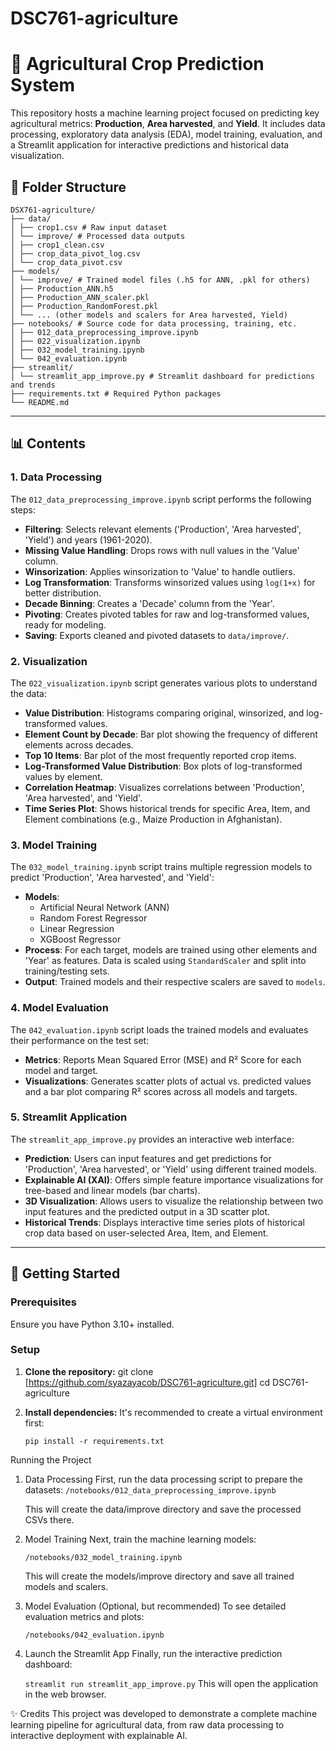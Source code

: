 # DSC761-agriculture

# 🌾 Agricultural Crop Prediction System

This repository hosts a machine learning project focused on predicting key agricultural metrics: **Production**, **Area harvested**, and **Yield**. It includes data processing, exploratory data analysis (EDA), model training, evaluation, and a Streamlit application for interactive predictions and historical data visualization.

## 📁 Folder Structure
```plaintext
DSX761-agriculture/
├── data/
│ ├── crop1.csv # Raw input dataset
│ └── improve/ # Processed data outputs
│ ├── crop1_clean.csv
│ ├── crop_data_pivot_log.csv
│ └── crop_data_pivot.csv
├── models/
│ └── improve/ # Trained model files (.h5 for ANN, .pkl for others)
│ ├── Production_ANN.h5
│ ├── Production_ANN_scaler.pkl
│ ├── Production_RandomForest.pkl
│ └── ... (other models and scalers for Area harvested, Yield)
├── notebooks/ # Source code for data processing, training, etc.
│ ├── 012_data_preprocessing_improve.ipynb
│ ├── 022_visualization.ipynb
│ ├── 032_model_training.ipynb
│ └── 042_evaluation.ipynb
├── streamlit/
│ └── streamlit_app_improve.py # Streamlit dashboard for predictions and trends
├── requirements.txt # Required Python packages
└── README.md
```





---

## 📊 Contents

### 1. Data Processing
The `012_data_preprocessing_improve.ipynb` script performs the following steps:
- **Filtering**: Selects relevant elements ('Production', 'Area harvested', 'Yield') and years (1961-2020).
- **Missing Value Handling**: Drops rows with null values in the 'Value' column.
- **Winsorization**: Applies winsorization to 'Value' to handle outliers.
- **Log Transformation**: Transforms winsorized values using `log(1+x)` for better distribution.
- **Decade Binning**: Creates a 'Decade' column from the 'Year'.
- **Pivoting**: Creates pivoted tables for raw and log-transformed values, ready for modeling.
- **Saving**: Exports cleaned and pivoted datasets to `data/improve/`.

### 2. Visualization
The `022_visualization.ipynb` script generates various plots to understand the data:
- **Value Distribution**: Histograms comparing original, winsorized, and log-transformed values.
- **Element Count by Decade**: Bar plot showing the frequency of different elements across decades.
- **Top 10 Items**: Bar plot of the most frequently reported crop items.
- **Log-Transformed Value Distribution**: Box plots of log-transformed values by element.
- **Correlation Heatmap**: Visualizes correlations between 'Production', 'Area harvested', and 'Yield'.
- **Time Series Plot**: Shows historical trends for specific Area, Item, and Element combinations (e.g., Maize Production in Afghanistan).

### 3. Model Training
The `032_model_training.ipynb` script trains multiple regression models to predict 'Production', 'Area harvested', and 'Yield':
- **Models**:
    - Artificial Neural Network (ANN)
    - Random Forest Regressor
    - Linear Regression
    - XGBoost Regressor
- **Process**: For each target, models are trained using other elements and 'Year' as features. Data is scaled using `StandardScaler` and split into training/testing sets.
- **Output**: Trained models and their respective scalers are saved to `models`.

### 4. Model Evaluation
The `042_evaluation.ipynb` script loads the trained models and evaluates their performance on the test set:
- **Metrics**: Reports Mean Squared Error (MSE) and R² Score for each model and target.
- **Visualizations**: Generates scatter plots of actual vs. predicted values and a bar plot comparing R² scores across all models and targets.

### 5. Streamlit Application
The `streamlit_app_improve.py` provides an interactive web interface:
- **Prediction**: Users can input features and get predictions for 'Production', 'Area harvested', or 'Yield' using different trained models.
- **Explainable AI (XAI)**: Offers simple feature importance visualizations for tree-based and linear models (bar charts).
- **3D Visualization**: Allows users to visualize the relationship between two input features and the predicted output in a 3D scatter plot.
- **Historical Trends**: Displays interactive time series plots of historical crop data based on user-selected Area, Item, and Element.

---

## 🚀 Getting Started

### Prerequisites
Ensure you have Python 3.10+ installed.

### Setup
1. **Clone the repository:**
   git clone [https://github.com/syazayacob/DSC761-agriculture.git]
   cd DSC761-agriculture

2. **Install dependencies:**
    It's recommended to create a virtual environment first:

    `pip install -r requirements.txt`

Running the Project
1. Data Processing
    First, run the data processing script to prepare the datasets:
    `/notebooks/012_data_preprocessing_improve.ipynb`

    This will create the data/improve directory and save the processed CSVs there.

2. Model Training
    Next, train the machine learning models:

    `/notebooks/032_model_training.ipynb`

    This will create the models/improve directory and save all trained models and scalers.

3. Model Evaluation (Optional, but recommended)
    To see detailed evaluation metrics and plots:

    `/notebooks/042_evaluation.ipynb`

4. Launch the Streamlit App
    Finally, run the interactive prediction dashboard:

    `streamlit run streamlit_app_improve.py`
    This will open the application in the web browser.

✨ Credits
    This project was developed to demonstrate a complete machine learning pipeline for agricultural data, from raw data processing to interactive deployment with explainable AI.
